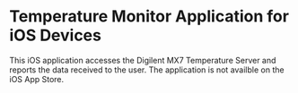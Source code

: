 # Temperature Monitor Application for iOS Devices

This iOS application accesses the Digilent MX7 Temperature Server and reports the data received to the user.
The application is not availble on the iOS App Store.
